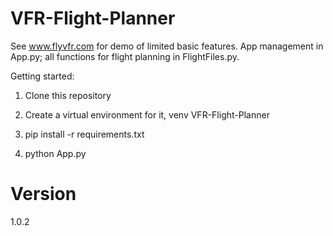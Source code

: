 # VFR-Flight-Planner

See www.flyvfr.com for demo of limited basic features. App management in App.py; all functions for flight planning in FlightFiles.py. 

Getting started: 

1. Clone this repository

2. Create a virtual environment for it, venv VFR-Flight-Planner

3. pip install -r requirements.txt

4. python App.py

# Version
1.0.2

